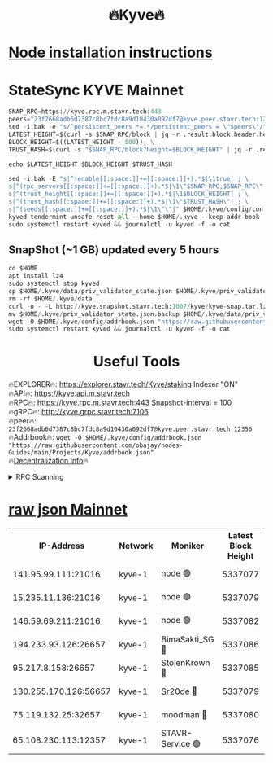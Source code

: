 <h1 align="center"> 🔥Kyve🔥</h1>

[Node installation instructions](https://github.com/obajay/nodes-Guides/tree/main/Projects/Kyve)
=
# StateSync KYVE Mainnet
```python
SNAP_RPC=https://kyve.rpc.m.stavr.tech:443
peers="23f2668adb6d7387c8bc7fdc8a9d10430a092df7@kyve.peer.stavr.tech:12356"
sed -i.bak -e "s/^persistent_peers *=.*/persistent_peers = \"$peers\"/" $HOME/.kyve/config/config.toml
LATEST_HEIGHT=$(curl -s $SNAP_RPC/block | jq -r .result.block.header.height); \
BLOCK_HEIGHT=$((LATEST_HEIGHT - 500)); \
TRUST_HASH=$(curl -s "$SNAP_RPC/block?height=$BLOCK_HEIGHT" | jq -r .result.block_id.hash)

echo $LATEST_HEIGHT $BLOCK_HEIGHT $TRUST_HASH

sed -i.bak -E "s|^(enable[[:space:]]+=[[:space:]]+).*$|\1true| ; \
s|^(rpc_servers[[:space:]]+=[[:space:]]+).*$|\1\"$SNAP_RPC,$SNAP_RPC\"| ; \
s|^(trust_height[[:space:]]+=[[:space:]]+).*$|\1$BLOCK_HEIGHT| ; \
s|^(trust_hash[[:space:]]+=[[:space:]]+).*$|\1\"$TRUST_HASH\"| ; \
s|^(seeds[[:space:]]+=[[:space:]]+).*$|\1\"\"|" $HOME/.kyve/config/config.toml
kyved tendermint unsafe-reset-all --home $HOME/.kyve --keep-addr-book
sudo systemctl restart kyved && journalctl -u kyved -f -o cat
```

## SnapShot (~1 GB) updated every 5 hours
```python
cd $HOME
apt install lz4
sudo systemctl stop kyved
cp $HOME/.kyve/data/priv_validator_state.json $HOME/.kyve/priv_validator_state.json.backup
rm -rf $HOME/.kyve/data
curl -o - -L http://kyve.snapshot.stavr.tech:1007/kyve/kyve-snap.tar.lz4 | lz4 -c -d - | tar -x -C $HOME/.kyve --strip-components 2
mv $HOME/.kyve/priv_validator_state.json.backup $HOME/.kyve/data/priv_validator_state.json
wget -O $HOME/.kyve/config/addrbook.json "https://raw.githubusercontent.com/obajay/nodes-Guides/main/Projects/Kyve/addrbook.json"
sudo systemctl restart kyved && journalctl -u kyved -f -o cat
```

<h1 align="center"> Useful Tools</h1>

🔥EXPLORER🔥:     https://explorer.stavr.tech/Kyve/staking        Indexer "ON" \
🔥API🔥: 			 		https://kyve.api.m.stavr.tech \
🔥RPC🔥:          https://kyve.rpc.m.stavr.tech:443	              Snapshot-interval = 100 \
🔥gRPC🔥:         http://kyve.grpc.stavr.tech:7106 \
🔥peer🔥:					`23f2668adb6d7387c8bc7fdc8a9d10430a092df7@kyve.peer.stavr.tech:12356` \
🔥Addrbook🔥:    ```wget -O $HOME/.kyve/config/addrbook.json "https://raw.githubusercontent.com/obajay/nodes-Guides/main/Projects/Kyve/addrbook.json"``` \
🔥[Decentralization Info](https://github.com/obajay/StateSync-snapshots/tree/main/Projects/Kyve/Decentralization)🔥

<details>
<summary>RPC Scanning</summary>

<h2 align="center"> We scan nodes in real time every 4 hours. And we provide the final result of RPC endpoints.
We cannot influence the operation of these nodes in any way. </h2>


```python
If Voting Power is higher than 0 --> then the Node is a validator of the network and may be subject to attack and be a potential threat to the chain.
```
```python
We marked such validators with a red symbol
```

</details>

[raw json Mainnet](https://rpc-check.kyvem.stavr.tech/kyvem/rpc-kyvem-result.json)
=



<table><tr><th>IP-Address</th><th>Network</th><th>Moniker</th><th>Latest Block Height</th><th>Earliest Block Height</th><th>Catching Up</th><th>Tx Index</th><th>Voting Power</th><th>Scan Time</th></tr><tr><td>141.95.99.111:21016</td><td>kyve-1</td><td>node 🟢</td><td>5337077</td><td>1</td><td>False</td><td>off</td><td>0</td><td>2024-03-13T03:59:21.090165809UTC</td></tr><tr><td>15.235.11.136:21016</td><td>kyve-1</td><td>node 🟢</td><td>5337079</td><td>1</td><td>False</td><td>off</td><td>0</td><td>2024-03-13T03:59:36.000288666UTC</td></tr><tr><td>146.59.69.211:21016</td><td>kyve-1</td><td>node 🟢</td><td>5337082</td><td>1</td><td>False</td><td>off</td><td>0</td><td>2024-03-13T03:59:53.523573298UTC</td></tr><tr><td>194.233.93.126:26657</td><td>kyve-1</td><td>BimaSakti_SG 🔴</td><td>5337086</td><td>2646001</td><td>False</td><td>off</td><td>651</td><td>2024-03-13T04:00:19.329096588UTC</td></tr><tr><td>95.217.8.158:26657</td><td>kyve-1</td><td>StolenKrown 🔴</td><td>5337085</td><td>5193501</td><td>False</td><td>on</td><td>2499</td><td>2024-03-13T04:00:10.267612045UTC</td></tr><tr><td>130.255.170.126:56657</td><td>kyve-1</td><td>Sr20de 🔴</td><td>5337079</td><td>5217201</td><td>False</td><td>off</td><td>5977</td><td>2024-03-13T03:59:36.386562053UTC</td></tr><tr><td>75.119.132.25:32657</td><td>kyve-1</td><td>moodman 🔴</td><td>5337080</td><td>5237080</td><td>False</td><td>off</td><td>6865</td><td>2024-03-13T03:59:38.902899054UTC</td></tr><tr><td>65.108.230.113:12357</td><td>kyve-1</td><td>STAVR-Service 🟢</td><td>5337076</td><td>5336401</td><td>False</td><td>on</td><td>0</td><td>2024-03-13T03:59:14.750537436UTC</td></tr></table>
